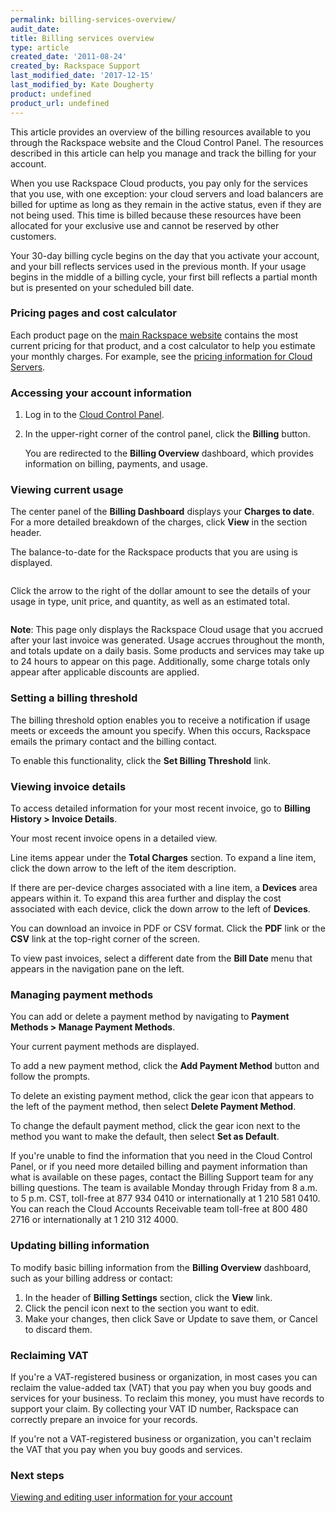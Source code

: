 ```yaml
---
permalink: billing-services-overview/
audit_date:
title: Billing services overview
type: article
created_date: '2011-08-24'
created_by: Rackspace Support
last_modified_date: '2017-12-15'
last_modified_by: Kate Dougherty
product: undefined
product_url: undefined
---
```


This article provides an overview of the billing resources available to you through the Rackspace website and the Cloud Control Panel. The resources described in this article can help you manage and track the billing for your account.

When you use Rackspace Cloud products, you pay only for the services that you use, with one exception: your cloud servers and load balancers are billed for uptime as long as they remain in the active status, even if they are not being used. This time is billed because these resources have been allocated for your exclusive use and cannot be reserved by other customers.

Your 30-day billing cycle begins on the day that you activate your account, and your bill reflects services used in the previous month. If your usage begins in the middle of a billing cycle, your first bill reflects a partial month but is presented on your scheduled bill date.

### Pricing pages and cost calculator

Each product page on the [main Rackspace website](https://www.rackspace.com/) contains the most current pricing for that product, and a cost calculator to help you estimate your monthly charges. For example, see the [pricing information for Cloud Servers](https://www.rackspace.com/cloud/servers/pricing).

### Accessing your account information

1. Log in to the [Cloud Control Panel](https://mycloud.rackspace.com/).

2. In the upper-right corner of the control panel, click the **Billing**
   button.

    You are redirected to the **Billing Overview** dashboard, which provides information on billing, payments, and usage.

### Viewing current usage

The center panel of the **Billing Dashboard** displays your **Charges to date**. For a more detailed breakdown of the charges, click **View** in the section header.

The balance-to-date for the Rackspace products that you are using is displayed.

<img src="{% asset_path general/billing-services-overview/Screen%20Shot%202015-01-12%20at%209.43.59%20PM_0.png %}" alt="" />

Click the arrow to the right of the dollar amount to see the details of your usage in type, unit price, and quantity, as well as an estimated total.

<img src="{% asset_path general/billing-services-overview/chargestodate.png %}" alt="" />

**Note**: This page only displays the Rackspace Cloud usage that you accrued
after your last invoice was generated. Usage accrues throughout the month, and
totals update on a daily basis. Some products and services may take up to 24 hours to appear on this page. Additionally, some charge totals only appear after applicable discounts are applied.

### Setting a billing threshold

The billing threshold option enables you to receive a notification if usage
meets or exceeds the amount you specify. When this occurs, Rackspace emails
the primary contact and the billing contact.

To enable this functionality, click the **Set Billing Threshold** link.

### Viewing invoice details

To access detailed information for your most recent invoice, go to **Billing
History > Invoice Details**.

Your most recent invoice opens in a detailed view.

Line items appear under the **Total Charges** section. To expand a line item,
click the down arrow to the left of the item description.

If there are per-device charges associated with a line item, a **Devices**
area appears within it. To expand this area further and display the cost
associated with each device, click the down arrow to the left of **Devices**.

You can download an invoice in PDF or CSV format. Click the **PDF** link or the
**CSV** link at the top-right corner of the screen.

To view past invoices, select a different date from the **Bill Date** menu
that appears in the navigation pane on the left.

### Managing payment methods

You can add or delete a payment method by navigating to **Payment Methods >
Manage Payment Methods**.

Your current payment methods are displayed.

To add a new payment method, click the **Add Payment Method** button and
follow the prompts.

To delete an existing payment method, click the gear icon that appears to the
left of the payment method, then select **Delete Payment Method**.

To change the default payment method, click the gear icon next to the method
you want to make the default, then select **Set as Default**.

If you're unable to find the information that you need in the Cloud Control
Panel, or if you need more detailed billing and payment information than what
is available on these pages, contact the Billing Support team for any billing
questions. The team is available Monday through Friday from 8 a.m. to 5 p.m.
CST, toll-free at 877 934 0410 or internationally at 1 210 581 0410. You can
reach the Cloud Accounts Receivable team toll-free at 800 480 2716 or
internationally at 1 210 312 4000.

### Updating billing information

To modify basic billing information from the **Billing Overview** dashboard,
such as your billing address or contact:

1. In the header of **Billing Settings** section, click the **View** link.
2. Click the pencil icon next to the section you want to edit.
3. Make your changes, then click Save or Update to save them, or Cancel to
   discard them.

### Reclaiming VAT

If you're a VAT-registered business or organization, in most cases you can reclaim the value-added tax (VAT) that you pay when you buy goods and services for your business. To reclaim this money, you must have records to support your claim. By collecting your VAT ID number, Rackspace can correctly prepare an invoice for your records.

If you're not a VAT-registered business or organization, you can't reclaim the VAT that you pay when you buy goods and services.

### Next steps
[Viewing and editing user information for your account ](/how-to/viewing-and-editing-user-information-for-your-account)
